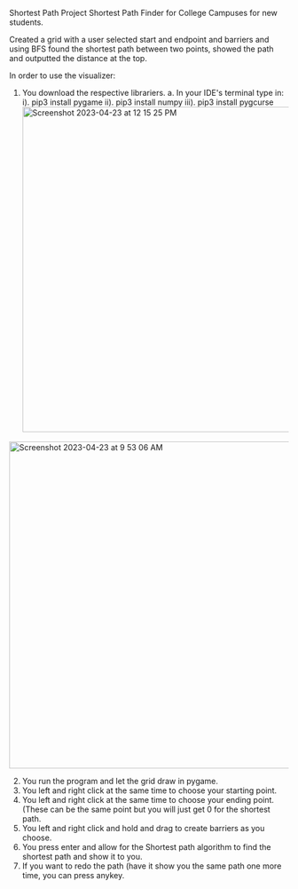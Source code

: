 Shortest Path Project
Shortest Path Finder for College Campuses for new students. 

Created a grid with a user selected start and endpoint and barriers and using BFS found the shortest path between two points, showed the path and outputted the distance at the top.

In order to use the visualizer: 


1. You download the respective librariers. 
  a. In your IDE's terminal type in: 
    i).  pip3 install pygame
    ii). pip3 install numpy
    iii). pip3 install pygcurse<img width="586" alt="Screenshot 2023-04-23 at 12 15 25 PM" src="https://user-images.githubusercontent.com/65262891/233860231-813c8fc8-b608-401a-a8bf-501c89f90c1d.png">
<img width="589" alt="Screenshot 2023-04-23 at 9 53 06 AM" src="https://user-images.githubusercontent.com/65262891/233860249-36d3907a-d8f0-486f-8fb3-1c17f7ce7421.png">

   
2. You run the program and let the grid draw in pygame. 
3. You left and right click at the same time to choose your starting point. 
4. You left and right click at the same time to choose your ending point. (These can be the same point but you will just get 0 for the shortest path. 
5. You left and right click and hold and drag to create barriers as you choose. 
6. You press enter and allow for the Shortest path algorithm to find the shortest path and show it to you. 
7. If you want to redo the path (have it show you the same path one more time, you can press anykey. 
